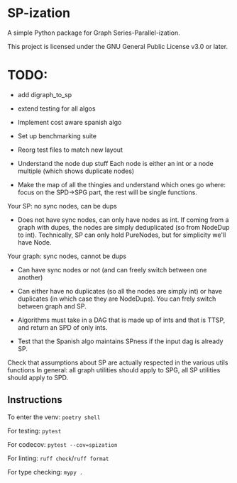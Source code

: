 # SP-ization

A simple Python package for Graph Series-Parallel-ization.

This project is licensed under the GNU General Public License v3.0 or later.

# TODO:

- add digraph_to_sp
- extend testing for all algos
- Implement cost aware spanish algo
- Set up benchmarking suite
- Reorg test files to match new layout

- Understand the node dup stuff
    Each node is either an int or a node multiple (which shows duplicate nodes)
- Make the map of all the thingies and understand which ones go where: focus on the SPD->SPG part, the rest will be single functions.

Your SP: no sync nodes, can be dups
- Does not have sync nodes, can only have nodes as int. If coming from a graph with dupes, the nodes are simply deduplicated (so from NodeDup to int).
Technically, SP can only hold PureNodes, but for simplicity we'll have Node.

Your graph: sync nodes, cannot be dups
- Can have sync nodes or not (and can freely switch between one another)
- Can either have no duplicates (so all the nodes are simply int) or have duplicates (in which case they are NodeDups). You can frely switch between graph and SP.

- Algorithms must take in a DAG that is made up of ints and that is TTSP, and return an SPD of only ints.


- Test that the Spanish algo maintains SPness if the input dag is already SP.

Check that assumptions about SP are actually respected in the various utils functions
In general: all graph utilities should apply to SPG, all SP utilities should apply to SPD. 

## Instructions

To enter the venv: `poetry shell`

For testing: `pytest`

For codecov: `pytest --cov=spization`

For linting: `ruff check`/`ruff format`

For type checking: `mypy .`